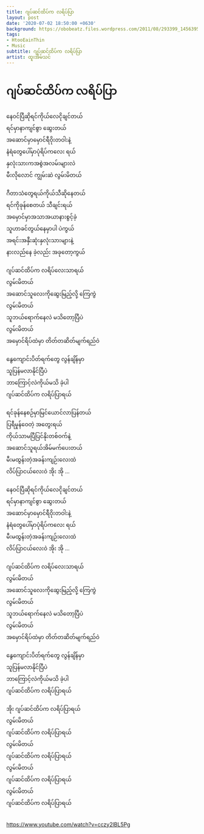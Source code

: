 ```yaml
---
title: ဂျပ်ဆင်ထိပ်က လရိပ်ပြာ
layout: post
date: '2020-07-02 18:50:00 +0630'
background: https://obobeatz.files.wordpress.com/2011/08/293399_145639582187284_100002237283781_266322_7611634_n.jpg
tags:
- HtooEainThin
- Music
subtitle: ဂျပ်ဆင်ထိပ်က လရိပ်ပြာ
artist: ထူးအိမ်သင်
---
```



# ဂျပ်ဆင်ထိပ်က လရိပ်ပြာ

နေဝင်ပြီဆိုရင်ကိုယ်လေငိုချင်တယ် <br>
ရင်မှာနာကျင်စွာ ဆွေးတယ် <br>
အဆောင်မှာမှောင်ရီဝိုးတဝါးနဲ့ <br>
နံရံတွေပေါ်မှာပုံရိပ်ကလေး ရယ် <br>
နှလုံးသားကအစွဲအလမ်းများလဲ <br>
မီးလိုလောင် ကျွမ်းဆဲ လွမ်းမိတယ် <br>
 <br>
ဂီတာသံတွေရယ်ကိုယ်သီဆိုနေတယ် <br>
ရင်ကိုခုန်စေတယ် သီချင်းရယ် <br>
အမှောင်မှာအသာအယာနားစွင့်ခဲ့ <br>
သူဟာခင်တွယ်နေမှာပါ ပဲကွယ် <br>
အရင်းအနှီးဆုံးနှလုံးသားများနဲ့ <br>
နားလည်နေ ခဲ့လည်း အခုတော့ကွယ် <br>
 <br>
ဂျပ်ဆင်ထိပ်က လရိပ်လေးသာရယ် <br>
လွမ်းမိတယ် <br>
အဆောင်သူလေးကိုဆွေးမြည့်လို့ ကြေကွဲ <br>
လွမ်းမိတယ် <br>
သူဘယ်ရောက်နေလဲ မသိတော့ပြီပဲ <br>
လွမ်းမိတယ် <br>
အမှောင်ရိပ်ထဲမှာ တိတ်တဆိတ်မျက်ရည်ဝဲ <br>
 <br>
နွေကျောင်းပိတ်ရက်တွေ လွန်ချိန်မှာ <br>
သူပြန်မလာနိုင်ပြီပဲ <br>
ဘာကြောင့်လဲကိုယ်မသိ ခဲ့ပါ <br>
ဂျပ်ဆင်ထိပ်က လရိပ်ပြာရယ် <br>
 <br>
ရင်ခုန်နေစဉ်မှာမြင်ယောင်လာပြန်တယ် <br>
ပြရီမှုန်ဝေတဲ့ အတွေးရယ် <br>
ကိုယ်သာမပြီပြင်နိုးတစ်ဝက်နဲ့ <br>
အဆောင်သူရယ်အိမ်မက်ပေးတယ် <br>
မီးမထွန်းတဲ့အခန်းကျဉ်းလေးထဲ <br>
လိပ်ပြာငယ်လေးဝဲ အိုး အို ... <br>
 <br>
နေဝင်ပြီဆိုရင်ကိုယ်လေငိုချင်တယ် <br>
ရင်မှာနာကျင်စွာ ဆွေးတယ် <br>
အဆောင်မှာမှောင်ရီဝိုးတဝါးနဲ့ <br>
နံရံတွေပေါ်မှာပုံရိပ်ကလေး ရယ် <br>
မီးမထွန်းတဲ့အခန်းကျဉ်းလေးထဲ <br>
လိပ်ပြာငယ်လေးဝဲ အိုး အို ... <br>
 <br>
ဂျပ်ဆင်ထိပ်က လရိပ်လေးသာရယ် <br>
လွမ်းမိတယ် <br>
အဆောင်သူလေးကိုဆွေးမြည့်လို့ ကြေကွဲ <br>
လွမ်းမိတယ် <br>
သူဘယ်ရောက်နေလဲ မသိတော့ပြီပဲ <br>
လွမ်းမိတယ် <br>
အမှောင်ရိပ်ထဲမှာ တိတ်တဆိတ်မျက်ရည်ဝဲ <br>
 <br>
နွေကျောင်းပိတ်ရက်တွေ လွန်ချိန်မှာ <br>
သူပြန်မလာနိုင်ပြီပဲ <br>
ဘာကြောင့်လဲကိုယ်မသိ ခဲ့ပါ <br>
ဂျပ်ဆင်ထိပ်က လရိပ်ပြာရယ် <br>
 <br>
အိုး ဂျပ်ဆင်ထိပ်က လရိပ်ပြာရယ် <br>
လွမ်းမိတယ် <br>
ဂျပ်ဆင်ထိပ်က လရိပ်ပြာရယ် <br>
လွမ်းမိတယ် <br>
ဂျပ်ဆင်ထိပ်က လရိပ်ပြာရယ် <br>
လွမ်းမိတယ် <br>
ဂျပ်ဆင်ထိပ်က လရိပ်ပြာရယ် <br>
လွမ်းမိတယ် <br>
ဂျပ်ဆင်ထိပ်က လရိပ်ပြာရယ် <br>
 <br>
<p><a href="https://www.youtube.com/watch?v=cczy2lBL5Pg">https://www.youtube.com/watch?v=cczy2lBL5Pg</a></p>